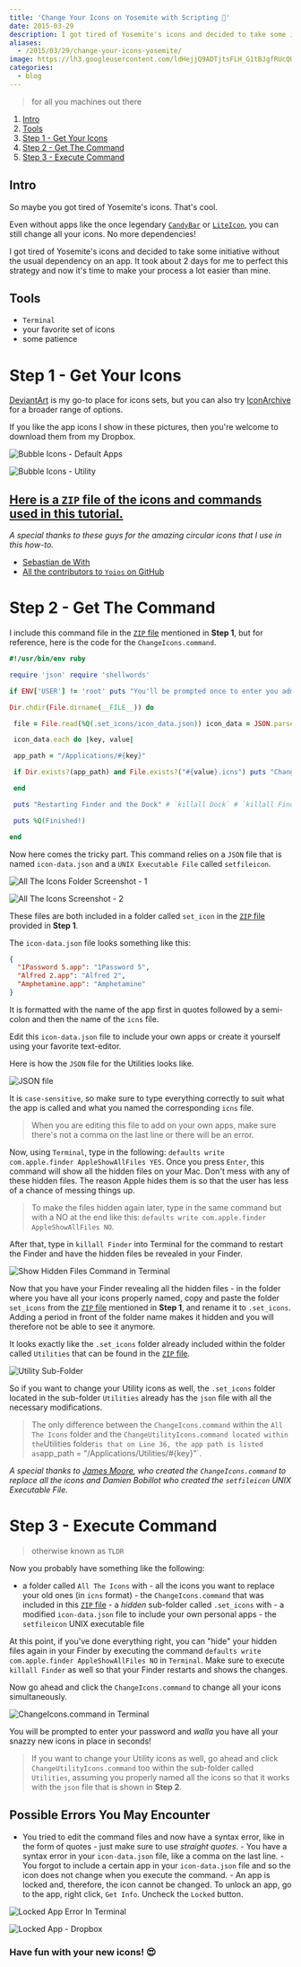 ```yaml
---
title: 'Change Your Icons on Yosemite with Scripting 🔧'
date: 2015-03-29
description: I got tired of Yosemite's icons and decided to take some initiative without the usual dependency on an app. It took about 2 days for me to perfect this strategy and now it's time to make your process a lot easier than mine.
aliases:
  - /2015/03/29/change-your-icons-yosemite/
image: https://lh3.googleusercontent.com/ldHejjQ9ADTjtsFLH_G1tBJgfRUcQUJhjqdTLUf7f0SmlYJOgU0c85OybzJD0lh9nxey0EfE9Y7noc3hb0guHpMGH_ykjN0PxNq1gDBxNn6l1G0N_4GqoRocqN9NTSxxf_vLCCA3mJ7VXnutFgz48Sp1jGbA35UVsNc4DVgUc0OEHXC1COla5sUKv0RPQ88M1Ox5kc_avsxa7wcccxlI37Us7n_DsB-PEUnoz3S88YGdeBMXstND0GTvzAoWkmiixjNP-LJr11ktHqIat4eMadZhPY7nU1mriLPMfxH1-d1DzoFPFAfkJFnKeVt1ra9ZXS20Ba5ZQNuYSp2DPHzCHjV8RxEChBnNUFE_rjnbQzNvWxXT0w1yYLQiHHBNAJhTx1OimBUNhSxzJyYRLCeRXkjdyVc_qYe5f2slFrZ1F8iRHJLBpD7IQNCYsa0hOF3ayU_a6lFEiUNKIpkcNM3fRiFz6XNDf0O2I-Cn8gJQTihIMT_qsUn-8Wq0Y0-qmdqijmRUYmpwMJchO41AQXuWP84QRAqj_5a63n0QIpwWz5wDqy09_mqmGpG3W-9Ll9FZB17oRBhl4C8dl4XuhuveijEYsHUfEwQw7k5JYCdREopAnyBalHquLFdnBbmghsf1=w528-h220-no
categories:
  - blog
---
```


> for all you machines out there

1.  [Intro](#section-intro)
2.  [Tools](#section-tools)
3.  [Step 1 - Get Your Icons](#section-step1)
4.  [Step 2 - Get The Command](#section-step2)
5.  [Step 3 - Execute Command](#section-step3)

## Intro

So maybe you got tired of Yosemite's icons. That's cool.

Even without apps like the once legendary [`CandyBar`](https://www.panic.com/blog/candybar-mountain-lion-and-beyond/ 'CandyBar') or [`LiteIcon`](https://www.freemacsoft.net/liteicon/ 'LiteIcon'), you can still change all your icons. No more dependencies!

I got tired of Yosemite's icons and decided to take some initiative without the usual dependency on an app. It took about 2 days for me to perfect this strategy and now it's time to make your process a lot easier than mine.

## Tools

- `Terminal`
- your favorite set of icons
- some patience

# Step 1 - Get Your Icons

[DeviantArt](https://www.deviantart.com 'DeviantArt') is my go-to place for icons sets, but you can also try [IconArchive](https://www.iconarchive.com/ 'IconArchive') for a broader range of options.

If you like the app icons I show in these pictures, then you're welcome to download them from my Dropbox.

![Bubble Icons - Default Apps](https://lh3.googleusercontent.com/ZPT-ecledTwHu7pqotisSH9q7RbLlSaDTLzoLSi90sh2kbn3oqh_jCns3EqyrG97So7rx-npbkSPl1WJI1yvfGB964U3gDliJNoAm1ZeU2KzSS4Ahn5HleAxQuxCTlDaR84yAv91f-KMcoO3tdLYtn2DQEy2A_fQDDxOEgGSNDzOpVv1AvW7A10G7ZgPCkb9jJSsSUkwYz3eQvdjUypBffAkXZnQyG4Ehzwg5VaqGusVV7FRuMr8ROcijh9eVJqrdoRylq2ympROAdiG9qkHu29cFiI2jzalJmhZpNgw3PgyG492XN-LBVeP0NDjtKjADOybWbobo2Q6nEXep_7i5U9nFRPagzmvFIM8EJbUABxjPXTHFTl3e_AlYyZSfDw0stiizwUH4SBZnROnbGOZrUkvwQVpZwlJD5cBUlX38RRNuQWidnP8wWecNwDyjo6Wgh7gskJwSECkkX56_ISq6UkVzv7Kh4fJchm88qb1urREK-XSInaWU7VedkDq0IHMwAFqG5R6CbsWuYgHqSJtD3VPh_Z-FemaOaOIPPEEylJLPYfH9ApwTR6f4h7A_CY5H_qlICXdZt-kQ6Z0u1ZRWRo2Dzchc6f-3Sw3Gx5RTkZpBtaoJGViX1s3CBNMazGt=w352-h220-no)

![Bubble Icons - Utility](https://lh3.googleusercontent.com/pCtmh4zJuZAa0JyL53JuicE-3aIacDVTaG1XT65sgHUdsjznD84tTc4kPx4M2Qh-_lTznRvoY5qBQLqLyuZ9-Kz-vvz4z1O1gZcnC1PkGzOT2y4UgrmEq2syzMr4Yz1N0zKQ7GQJ19GaEITHEx21W4EzWZpkoNEXSdGFuirF2YVixb1Yxuk9dxiJshWI0TsgDVryDOc54ygtH66ikkL-HnUeR1rAwa1vOqx7Jn_QTAaSisGD0EMoWCzVNSegiRP1g3SmAr2aiLfTDRsAcyvE0NxnUtfz34h0zdVRoA1tDQ1MBWbVQT2CsoB1wVNWYEmu37SGQktQrLTeOlS2Z1lOeiNwuq18hNFkZtK7J6MZTDDCjmWp5XF5rqd-PJnRIx7dlkc9_d4BWYXWcMI2xsuWw6ZkTkS6k3Iap64s_qycslKab6TnVH5wrb-_Di0WuJiqujp3tNc60kGNTS7lZEthMbPVoCMrf60c7FIIPYMl86-Ga62e2N9w5LMIqlgpkmSvE4XOce7jpESPOeqpjTY5iKeuGxv_IbYFo70QgMsd83gP4_Haz8yxAjzpznoZSG0MKgz6CZnlmTAFPJmaoAqvxuHlsX1h2ozl8LCHy6IpomvBnTxq5atjfL06ApM8Loj3=w352-h220-no)

## [Here is a `ZIP` file of the icons and commands used in this tutorial.](https://github.com/fvcproductions/customize-icons 'Icons')

_A special thanks to these guys for the amazing circular icons that I use in this how-to._

- [Sebastian de With](https://dewith.com/ 'deWith')
- [All the contributors to `Yoios` on GitHub](https://github.com/mmarfil/yoios 'Yoios')

# Step 2 - Get The Command

I include this command file in the [`ZIP` file](https://github.com/fvcproductions/customize-icons 'Icons') mentioned in **Step 1**, but for reference, here is the code for the `ChangeIcons.command`.

```ruby
#!/usr/bin/env ruby

require 'json' require 'shellwords'

if ENV['USER'] != 'root' puts "You'll be prompted once to enter you administrator password." end

Dir.chdir(File.dirname(__FILE__)) do

 file = File.read(%Q(.set_icons/icon_data.json)) icon_data = JSON.parse(file)

 icon_data.each do |key, value|

 app_path = "/Applications/#{key}"

 if Dir.exists?(app_path) and File.exists?("#{value}.icns") puts "Changing icon for #{app_path}" `sudo .set_icons/setfileicon "#{value}.icns" "#{app_path}"` end

 end

 puts "Restarting Finder and the Dock" # `killall Dock` # `killall Finder`

 puts %Q(Finished!)

end
```

Now here comes the tricky part. This command relies on a `JSON` file that is named `icon-data.json` and a `UNIX Executable File` called `setfileicon`.

![All The Icons Folder Screenshot - 1](https://lh3.googleusercontent.com/lSWmxQZqIvK0BpZPOAdlxHx_XDy5EaltsEejehe2fwchwjWe56DcCog3TpibQN8L0xlValZJeytrlXYs5lCnXAqtoEjjQQzB9uMM1dCFEwZsHBvmuVCWmX2B0aZC9Ks13JhiNofdzbFwAAIpFZkiDkKD4wB-EJnGM7XZ1nMqvos6CRUKrPCK6bt1rAaqBom8GBaN3YDK4jdkRXWAT-DS-pfWjZRc4N-X_AabFuokiqWkNZCcGouzjDwfAol7uEC0rb01nu6zrxkTTAkyzhtgL3ZBsC0rGpI17lNJqPH69c2VySwDfCg_gPWX4aYL4Ibv7IDrSYt2yZVUWxkC1aEBm9ng8cmQ6DyrNSCUg62ocUKmi6peC4KJK9cQoststeOpH8E3zFjJYW3qF3IYv3moiZxPAwq2C1jwWrHXLEJFN_V8aveGxlXy_Co1rqsK2DPvuOnhwvXLcqYIxS92_P1KOOyuu0bPG30Vgu8jJcye7Q2uW7FonndD5kPknqYxrKlyvxXtnXlypAaxgw6Z6W4Vpmg0Mrla7ZHs2oyhSwz0AjgjRdjrqCONqWN9791zNJwPOSFbj-tHQytVLV6LXZcz6Snl3hDHxL-FOjqxXU78kN0tEshhoTHcTpZBGN9E9_45=w403-h272-no)

![All The Icons Screenshot - 2](https://lh3.googleusercontent.com/dGSFh4eNr-l9hl_YMq7lOOW8QFySHE3rkVW8weQzw9HIJY8u_tMkYw5PBwPOddx2PyFpt3E8n4gGWRdNJCFkQ_SACW3aHhzzzMY882OCYIzbDLxYlZCjtSYxGUbdoqQmBJly64bluI9dGnbt0y59MR5bZ_kZlRYaEqePaPm1_SFVkDFpswTuLfutXlIAzXIzppCUDDzmn5rMjw0DoUYODXwUDnqQ0mQqRVzpa3q1kqnO-gxa3BWiziMlGu4Z_x5KuAuOwA-fVrsrhZXtB7-_9NXl8FXg5yZr6P4Yg8aWpyazvR4orT41_4umdGUDxHDr2RCQG8x6jAr8hQPrWpesAp-uOmw5DA_G_h1Rl04fvnORH1IlAkLwK5AKcPGdcHxzPLsvQfizmD9jsxH7mk0HwsEQAs8c603Zz8ENwnFGgHFCXmDUuKGL2QrDgJEwd9sEHBuPY-z6RHE1Uc08askghUezvIqwPozI8Uu44qIgjP--mXi0DQu0t43JcUD5coufUlkF4iBT1tmzA-9YANNw30UJkkiaCbON1itIFQCSn64FNuIhqsBjCkiijTy00P96VhHkox-1RbF11gf8kHg3WLZ7mJeKqPm8p7jERVso4UW0reHBXs2f1ETwHjkyqDac=w413-h163-no)

These files are both included in a folder called `set_icon` in the [`ZIP` file](https://github.com/fvcproductions/customize-icons 'Icons') provided in **Step 1**.

The `icon-data.json` file looks something like this:

```json
{
  "1Password 5.app": "1Password 5",
  "Alfred 2.app": "Alfred 2",
  "Amphetamine.app": "Amphetamine"
}
```

It is formatted with the name of the app first in quotes followed by a semi-colon and then the name of the `icns` file.

Edit this `icon-data.json` file to include your own apps or create it yourself using your favorite text-editor.

Here is how the `JSON` file for the Utilities looks like.

![JSON file](https://lh3.googleusercontent.com/huSFEI6n6ZGaIaAjWw3GpCCZSxl1dXNsfsIbGzF_u8F4whBWpwmDx-IavxFLHWzslrwP2bza8NxsVGFSQrENtHX99UrKVeRtHWkxC_qEOZEkjP73nk7ROVPP29iE9TAH-BJJHIZR8tEhZ6AFJoiUTWU0jYd3SmVDH5KA2HVI0Gmhl2wvB7wwxJWyGuFh1WJ3LE7LWmjVImU0GzdxA7jF0Ag8tIFdP5KjIwkj_LnbZYmzZzEvwD651iH6W99JJScddSIlKN1NTvXOgT3OH5U4j196tIrBor6HAZuiU4VjdkJasMfBT8zoqL2NtOWzztnKM8nDj0ZlQm1WaBxapEBzdIIEfeML9pGh2xzm94lpGTox4b7_TNVybXa33_gYEiZMWCTASIeRLEREKOV1cqCHe8DJ0V2-lXgF8KM5iD9KMSofek09z2vWRu3Noply1yip7cTSy6N9AiPzY4QOmFJ-79FCLJtiF6uOmMlMP3JR41gb_dwDKGLwvw7TFavx4cxDSOCZzNeQO3JKcZ5wXmG0Gsc77HFUgQm3_wN40Jp_ZbuNhIut7gF-inPaBO680N_3pTW2BPldm-zl3O0QStrTjUNq_7B44aqORYSl1b40HMBaVj0Ovwzu2QuqQn3_wEbb=w352-h220-no)

It is `case-sensitive`, so make sure to type everything correctly to suit what the app is called and what you named the corresponding `icns` file.

> When you are editing this file to add on your own apps, make sure there's not a comma on the last line or there will be an error.

Now, using `Terminal`, type in the following: `defaults write com.apple.finder AppleShowAllFiles YES`. Once you press `Enter`, this command will show all the hidden files on your Mac. Don't mess with any of these hidden files. The reason Apple hides them is so that the user has less of a chance of messing things up.

> To make the files hidden again later, type in the same command but with a NO at the end like this: `defaults write com.apple.finder AppleShowAllFiles NO`.

After that, type in `killall Finder` into Terminal for the command to restart the Finder and have the hidden files be revealed in your Finder.

![Show Hidden Files Command in Terminal](https://lh3.googleusercontent.com/K8a7c1Xffn1B2FpOO--jdLtzWm2YQgePclyCQXnO1PhW1wwWpIF6J0l3ES8wtmU8IP3CVmrJ9uEVjc_nJHsiHPyd5Yl3TFTjokPMIR5Q84tg9U2p3D4BnmbcFJNBWYfyI3erglQPQUCGi9KKhRFcZHNRK_3HjQXdYSw5ggf0lO3FEtDmau0D8AWoncS23dDyLUpuKYWoDWNfZBKAufs1RowFemmp-ItWzbXCGXPcJRKkaK7_GDz3TQtuGbG-pXlJnNVHQNcAIdzdjMCpvBK6KHudwapI5HM1jlvebeqTA4GYYb-rK6rwQcxIi-4fs7CWY1WE9fA90hycTtT8Eh8oIrA2kt_bHGxQiQo7bGw6WUFuxFqRAbMxz8bk8Pql5sVDVGKY-B_CnFuQX08GOy63s4iKQWm1m0CEb2m2vfA4zkyaksUGiUNyBPvZpZTOYnxXv6OjVKFB9Ai8BphgElFXoPMR5AZfQZOBaRi4CU-KD7CQR0Pm6tgJb25ogOYxYmsY8lUIV5xJYA6BMRx_yuSzC1-f8Vzc8rL2XdcOh1aY29S7ZrhehvGseLiPzDoYKHFfyqj1OnkDDxaM9bWMdTuqqdLqTLtSDtqfFTeYmvs7miHtgiQvcgFQokEA9-4uQADm=w763-h139-no)

Now that you have your Finder revealing all the hidden files - in the folder where you have all your icons properly named, copy and paste the folder `set_icons` from the [`ZIP` file](https://github.com/fvcproductions/customize-icons 'Icons') mentioned in **Step 1**, and rename it to `.set_icons`. Adding a period in front of the folder name makes it hidden and you will therefore not be able to see it anymore.

It looks exactly like the `.set_icons` folder already included within the folder called `Utilities` that can be found in the [`ZIP` file](https://github.com/fvcproductions/customize-icons 'Icons').

![Utility Sub-Folder](https://lh3.googleusercontent.com/B2FQ2J9N2Pse27HQcc2ZjdBOWRZK9FTBLGgvk3QOemu0hfys1Tp4AiyUosQ1cSq3i5B4LPovp_op4GmvbOpbQglkUdJ5lqIBZ6SIhcUQRuDvMfe1GsOSnfI8BrMICNMGnqkFkvI1VSGRhrh7oWVz9B3-q3AzEyA5NVtPwvic1rgDLFkBi3MqZadv4fOwWPKrR77-iIX63BOIl9PSdSSBOgFRwczcsx-0CQHmmzyFfTY1R0PM7KdMxiWRXajLro2fcztB5OtD14SiT8wWws3yl2XTSdOFA8kRGqM6KhN4tJIECmlUBkIN_EPwO6DKlAtUM33WL_SyE61wvS28AdIw97fNPCdCBlmzXsubxtKtrBJoBhv_O7YT-NTSH9Q7OEsfRw4lV6SGdPj8JeTJQogC6Kkf9xx32TOYqGToDQbyFLLw_U80EFAfeqT7xH0vHRgKtcyDpponUhn0ojZAByTzkMhz2Ok9wS-KCAfUbGOTjrxRxu4rFfjwfezZeY_RTjp0zSaoITKDLd077I-RcBjOWl38uX9AMH9GowQrrl61b5y2ZEvLdWickAqnFmn7Y6Pv3UgT-SH9norHhLfVpQnHZ-fse43tPKcuSN-CiRMuM8NwPXdFGL97XuYfvHhQbEBZ=w421-h605-no)

So if you want to change your Utility icons as well, the `.set_icons` folder located in the sub-folder `Utilities` already has the `json` file with all the necessary modifications.

> The only difference between the `ChangeIcons.command` within the `All The Icons` folder and the `ChangeUtilityIcons.command located within the`Utilities folder`is that on Line 36, the app path is listed as`app_path = "/Applications/Utilities/\#{key}"\`.

_A special thanks to [James Moore](https://twitter.com/foozmeat 'James Moore'), who created the `ChangeIcons.command` to replace all the icons and Damien Bobillot who created the `setfileicon` UNIX Executable File._

# Step 3 - Execute Command

> otherwise known as `TLDR`

Now you probably have something like the following:

- a folder called `All The Icons` with - all the icons you want to replace your old ones (in `icns` format) - the `ChangeIcons.command` that was included in this [`ZIP` file](https://github.com/fvcproductions/customize-icons 'Icons') - a _hidden_ sub-folder called `.set_icons` with - a modified `icon-data.json` file to include your own personal apps - the `setfileicon` UNIX executable file

At this point, if you've done everything right, you can "hide" your hidden files again in your Finder by executing the command `defaults write com.apple.finder AppleShowAllFiles NO` in `Terminal`. Make sure to execute `killall Finder` as well so that your Finder restarts and shows the changes.

Now go ahead and click the `ChangeIcons.command` to change all your icons simultaneously.

![ChangeIcons.command in Terminal](https://lh3.googleusercontent.com/FJ6kBJzH-vW92UXQpXIogQYmiJYlLgDu4SxLgBd3G98nruD00A_0jd7Veh1AGsE1RTYoLaqqXkG9PYEP79jt7TX4u7rYbilwPxxDjAkgJpXp_X9tYUfmCOnq-Stj2Q8IW3woyWrap69_9sQeNFs-5BkuXbHohJ1E4gpRLmdaHScpBdSitMoWw_SCzjbZj9W9BfdZb7ZzUMlfsEldeCOHGkJm5rieCvQi1E1ky8jO5D4xxweLkSNiiQrPei07DR4A_iTT2FyjQPF0MQ6i5XZYYTWewScaQniAZdXxBz1jQ8_USgj0YyrDnI5ui6drW6s17DOWOMBdQHSudJMF60d91fdkUcudIS73UxRkFh9HWgJFzSMXH62R-jIgz7nlywN6XDsgJa_kAYNEBWHuAtqskC7KCoMafBzgcc5g1cSDPKQk1s3EeipD9Ft5aX_Djg94_jtldWhp_AOfY1LM85rHh7RBkH4z3hsClugpN1brglE4yl17mxBguPnq465VlOsNatl2L09_uRmP9B2zQKXFR8G6r_TuOuSFM2LkpWsX0WxAxT8I584FtWxv4oMRFQeUDQuHNbYnHkzc0Osb9J3uBxofrgZ6EoDmKL2e_u1yKrOZkKETHKGGj-f0hO5VEcHr=w239-h220-no)

You will be prompted to enter your password and _walla_ you have all your snazzy new icons in place in seconds!

> If you want to change your Utility icons as well, go ahead and click `ChangeUtilityIcons.command` too within the sub-folder called `Utilities`, assuming you properly named all the icons so that it works with the `json` file that is shown in **Step 2**.

## **Possible Errors You May Encounter**

- You tried to edit the command files and now have a syntax error, like in the form of quotes - just make sure to use _straight quotes_. - You have a syntax error in your `icon-data.json` file, like a comma on the last line. - You forgot to include a certain app in your `icon-data.json` file and so the icon does not change when you execute the command. - An app is locked and, therefore, the icon cannot be changed. To unlock an app, go to the app, right click, `Get Info`. Uncheck the `Locked` button.

![Locked App Error In Terminal](https://lh3.googleusercontent.com/ofAiorFh34EmjrDaLJ1ilvIFhBEH79TC_0pPD1eWjTk1RXlU0dMZUHp18gHF9h5x9Gh1xC7Wd4Gx0b8MWt1SUYjfrMc6tClbjJFViCxYMJKmQnD0h8hL9fYy7uakwRnM7A4y2lns3UJ-sX5DwgckszoiaZeteh8go0ioYP9dlb706GqaylIbo_L_ux8w11gCEVmBFac55J8s7iXN1cDHQAbkXgB9kzzAJtb8B-d3mzumIa_KRvlCwZReXWxX6ZTA-Jd-L2puHVdLu7fxw2KiP33QEel3BuCpCeHlf0stFrAFt5CHjzcoRzin1gnh3TSqJt3FATsL-FSVK3_0dYus9qBSBWLvhDAy2MKk0DdN9ZoupiProDm6vAWK-mr-f8h3-7m0fnkJ1-D76025I30wpE1WEj28uERMLR-9AmydqUDEwDo0ghnrC5P9eaxVn4f10Bu95huiD5yOKW3wOa39fZ4eTkLaGpF3J9fWQkQCsJJG5J-HjSM3kAix-7Pu4YoRNwttcUxOUKh9oAiN9OPxUwXFHaz0Qw_fZ-PBJGtIDQfGu23cq_rG0ovUl2YoTtkxGndYg7CiBlB9j-QfesNCy1PDvaxmF8yenVSzSLWvmT0TWSqM_5RSSGYWl2iS0VNN=w455-h133-no)

![Locked App - Dropbox](https://lh3.googleusercontent.com/K8a7c1Xffn1B2FpOO--jdLtzWm2YQgePclyCQXnO1PhW1wwWpIF6J0l3ES8wtmU8IP3CVmrJ9uEVjc_nJHsiHPyd5Yl3TFTjokPMIR5Q84tg9U2p3D4BnmbcFJNBWYfyI3erglQPQUCGi9KKhRFcZHNRK_3HjQXdYSw5ggf0lO3FEtDmau0D8AWoncS23dDyLUpuKYWoDWNfZBKAufs1RowFemmp-ItWzbXCGXPcJRKkaK7_GDz3TQtuGbG-pXlJnNVHQNcAIdzdjMCpvBK6KHudwapI5HM1jlvebeqTA4GYYb-rK6rwQcxIi-4fs7CWY1WE9fA90hycTtT8Eh8oIrA2kt_bHGxQiQo7bGw6WUFuxFqRAbMxz8bk8Pql5sVDVGKY-B_CnFuQX08GOy63s4iKQWm1m0CEb2m2vfA4zkyaksUGiUNyBPvZpZTOYnxXv6OjVKFB9Ai8BphgElFXoPMR5AZfQZOBaRi4CU-KD7CQR0Pm6tgJb25ogOYxYmsY8lUIV5xJYA6BMRx_yuSzC1-f8Vzc8rL2XdcOh1aY29S7ZrhehvGseLiPzDoYKHFfyqj1OnkDDxaM9bWMdTuqqdLqTLtSDtqfFTeYmvs7miHtgiQvcgFQokEA9-4uQADm=w763-h139-no)

### Have fun with your new icons! 😍
